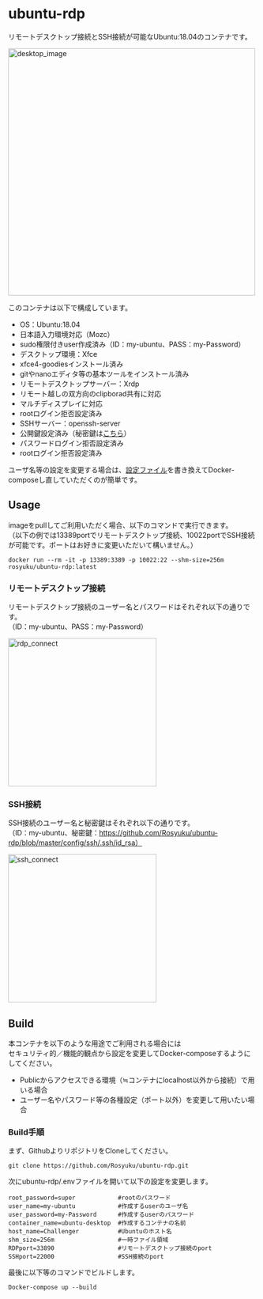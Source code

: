 # ubuntu-rdp
リモートデスクトップ接続とSSH接続が可能なUbuntu:18.04のコンテナです。

<img src="https://user-images.githubusercontent.com/25416202/80746459-e432ad80-8b5c-11ea-9f21-e9b773c55d70.PNG" alt="desktop_image" width="500"/>

このコンテナは以下で構成しています。  
- OS：Ubuntu:18.04
 - 日本語入力環境対応（Mozc）
 - sudo権限付きuser作成済み（ID：my-ubuntu、PASS：my-Password）
- デスクトップ環境：Xfce
 - xfce4-goodiesインストール済み
 - gitやnanoエディタ等の基本ツールをインストール済み
- リモートデスクトップサーバー：Xrdp
 - リモート越しの双方向のclipborad共有に対応
 - マルチディスプレイに対応
 - rootログイン拒否設定済み
- SSHサーバー：openssh-server
 - 公開鍵設定済み（秘密鍵は[こちら](https://github.com/Rosyuku/ubuntu-rdp/blob/master/config/ssh/.ssh/id_rsa)）
 - パスワードログイン拒否設定済み
 - rootログイン拒否設定済み

ユーザ名等の設定を変更する場合は、[設定ファイル](https://github.com/Rosyuku/ubuntu-rdp/blob/master/.env)を書き換えてDocker-composeし直していただくのが簡単です。

## Usage
imageをpullしてご利用いただく場合、以下のコマンドで実行できます。  
（以下の例では13389portでリモートデスクトップ接続、10022portでSSH接続が可能です。ポートはお好きに変更いただいて構いません。）
```
docker run --rm -it -p 13389:3389 -p 10022:22 --shm-size=256m rosyuku/ubuntu-rdp:latest
```

### リモートデスクトップ接続
リモートデスクトップ接続のユーザー名とパスワードはそれぞれ以下の通りです。  
（ID：my-ubuntu、PASS：my-Password）

<img src="https://user-images.githubusercontent.com/25416202/80747460-74bdbd80-8b5e-11ea-91bd-4644aea3ea95.PNG" alt="rdp_connect" width="300"/>

### SSH接続
SSH接続のユーザー名と秘密鍵はそれぞれ以下の通りです。  
（ID：my-ubuntu、秘密鍵：https://github.com/Rosyuku/ubuntu-rdp/blob/master/config/ssh/.ssh/id_rsa）

<img src="https://user-images.githubusercontent.com/25416202/80747459-738c9080-8b5e-11ea-8bcf-04ec67d25871.PNG" alt="ssh_connect" width="300"/>

## Build
本コンテナを以下のような用途でご利用される場合には  
セキュリティ的／機能的観点から設定を変更してDocker-composeするようにしてください。
- Publicからアクセスできる環境（≒コンテナにlocalhost以外から接続）で用いる場合
- ユーザー名やパスワード等の各種設定（ポート以外）を変更して用いたい場合

### Build手順
まず、GithubよりリポジトリをCloneしてください。
```
git clone https://github.com/Rosyuku/ubuntu-rdp.git
```
次にubuntu-rdp/.envファイルを開いて以下の設定を変更します。
```
root_password=super            #rootのパスワード
user_name=my-ubuntu            #作成するuserのユーザ名
user_password=my-Password      #作成するuserのパスワード
container_name=ubuntu-desktop  #作成するコンテナの名前
host_name=Challenger           #Ubuntuのホスト名
shm_size=256m                  #一時ファイル領域
RDPport=33890                  #リモートデスクトップ接続のport
SSHport=22000                  #SSH接続のport
```
最後に以下等のコマンドでビルドします。
```
Docker-compose up --build
```
